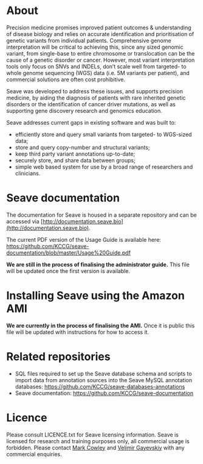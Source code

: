 # About
Precision medicine promises improved patient outcomes & understanding of disease biology and relies on accurate identification and prioritisation of genetic variants from individual patients. Comprehensive genome interpretation will be critical to achieving this, since any sized genomic variant, from single-base to entire chromosome or translocation can be the cause of a genetic disorder or cancer. However, most variant interpretation tools only focus on SNVs and INDELs, don’t scale well from targeted- to whole genome sequencing (WGS) data (i.e. 5M variants per patient), and commercial solutions are often cost prohibitive.

Seave was developed to address these issues, and supports precision medicine, by aiding the diagnosis of patients with rare inherited genetic disorders or the identification of cancer driver mutations, as well as supporting gene discovery research and genomics education. 

Seave addresses current gaps in existing software and was built to:
* efficiently store and query small variants from targeted- to WGS-sized data;
* store and query copy-number and structural variants;
* keep third party variant annotations up-to-date;
* securely store, and share data between groups;
* simple web based system for use by a broad range of researchers and clinicians.

# Seave documentation
The documentation for Seave is housed in a separate repository and can be accessed via [http://documentation.seave.bio](http://documentation.seave.bio).

The current PDF version of the Usage Guide is available here: https://github.com/KCCG/seave-documentation/blob/master/Usage%20Guide.pdf

**We are still in the process of finalising the administrator guide.** This file will be updated once the first version is available.

# Installing Seave using the Amazon AMI
**We are currently in the process of finalising the AMI.** Once it is public this file will be updated with instructions for how to access it.

# Related repositories
* SQL files required to set up the Seave database schema and scripts to import data from annotation sources into the Seave MySQL annotation databases: https://github.com/KCCG/seave-databases-annotations
* Seave documentation: https://github.com/KCCG/seave-documentation

# Licence
Please consult LICENCE.txt for Seave licensing information. Seave is licensed for research and training purposes only, all commercial usage is forbidden. Please contact [Mark Cowley](mailto:m.cowley@garvan.org.au) and [Velimir Gayevskiy](mailto:v.gayevskiy@garvan.org.au) with any commercial enquiries.